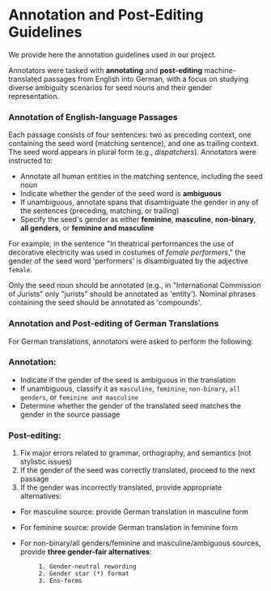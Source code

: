 # Annotation and Post-Editing Guidelines

We provide here the annotation guidelines used in our project.

Annotators were tasked with **annotating** and **post-editing** machine-translated passages from English into German, with a focus on studying diverse ambiguity scenarios for seed nouns and their gender representation.

### Annotation of English-language Passages
Each passage consists of four sentences: two as preceding context, one containing the seed word (matching sentence), and one as trailing context. The seed word appears in plural form (e.g., _dispatchers_). Annotators were instructed to:

* Annotate all human entities in the matching sentence, including the seed noun
* Indicate whether the gender of the seed word is **ambiguous**
* If unambiguous, annotate spans that disambiguate the gender in any of the sentences (preceding, matching, or trailing)
* Specify the seed's gender as either **feminine**, **masculine**, **non-binary**, **all genders**, or **feminine and masculine**

For example, in the sentence "In theatrical performances the use of decorative electricity was used in costumes of _female performers_," the gender of the seed word 'performers' is disambiguated by the adjective `female`.

Only the seed noun should be annotated (e.g., in "International Commission of Jurists" only "jurists" should be annotated as 'entity'). Nominal phrases containing the seed should be annotated as 'compounds'.

### Annotation and Post-editing of German Translations

For German translations, annotators were asked to perform the following:

### Annotation:
* Indicate if the gender of the seed is ambiguous in the translation
* If unambiguous, classify it as `masculine`, `feminine`, `non-binary`, `all genders`, or `feminine and masculine`
* Determine whether the gender of the translated seed matches the gender in the source passage

### Post-editing:
1. Fix major errors related to grammar, orthography, and semantics (not stylistic issues)
2. If the gender of the seed was correctly translated, proceed to the next passage
3. If the gender was incorrectly translated, provide appropriate alternatives:
* For masculine source: provide German translation in masculine form
* For feminine source: provide German translation in feminine form
* For non-binary/all genders/feminine and masculine/ambiguous sources, provide **three gender-fair alternatives**:


           1. Gender-neutral rewording
           2. Gender star (*) format
           3. Ens-forms
